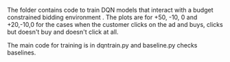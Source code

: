 The folder contains code to train DQN models that interact with a budget constrained bidding environment . The plots are for +50, -10, 0 and +20,-10,0 for the cases when the customer clicks on the ad and buys, clicks but doesn't buy and doesn't click at all.

The main code for training is in dqntrain.py and baseline.py checks baselines.

